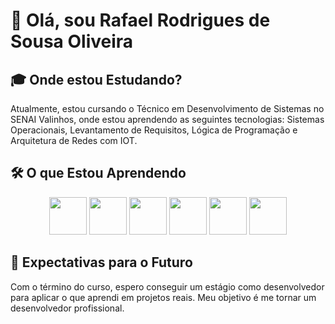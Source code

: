 # 🚀 Olá, sou Rafael Rodrigues de Sousa Oliveira
## 🎓 Onde estou Estudando?
Atualmente, estou cursando o Técnico em Desenvolvimento de Sistemas no SENAI Valinhos, onde estou aprendendo as seguintes tecnologias: Sistemas Operacionais, Levantamento de Requisitos, Lógica de Programação e Arquitetura de Redes com IOT.
## 🛠️ O que Estou Aprendendo



<div align="center">
  <img src="https://cdn.jsdelivr.net/gh/devicons/devicon/icons/javascript/javascript-original.svg" width="60" />
  <img src="https://cdn.jsdelivr.net/gh/devicons/devicon/icons/html5/html5-original.svg" width="60" />
  <img src="https://cdn.jsdelivr.net/gh/devicons/devicon/icons/css3/css3-original.svg" width="60" />
  <img src="https://cdn.jsdelivr.net/gh/devicons/devicon/icons/nodejs/nodejs-original.svg" width="60" />
  <img src="https://cdn.jsdelivr.net/gh/devicons/devicon/icons/react/react-original.svg" width="60" />
  <img src="https://cdn.jsdelivr.net/gh/devicons/devicon/icons/postgresql/postgresql-original.svg" width="60" />
</div>

## 🎯 Expectativas para o Futuro
Com o término do curso, espero conseguir um estágio como desenvolvedor para aplicar o que aprendi em projetos reais. Meu objetivo é me tornar um desenvolvedor profissional.
